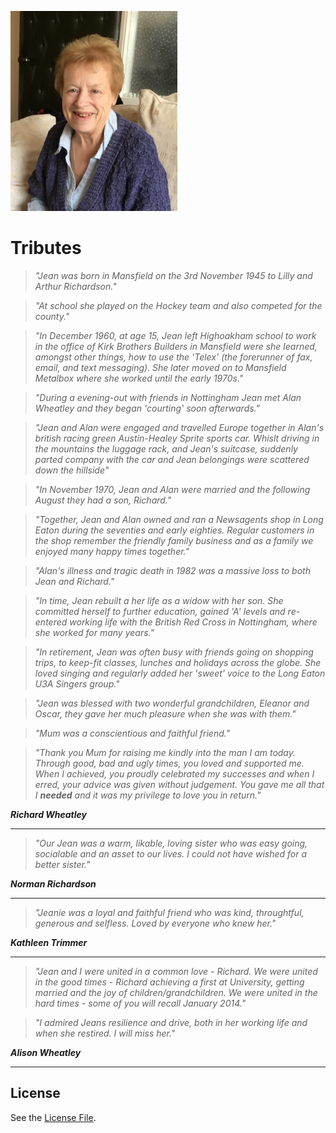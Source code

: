![Jean](./jean.png)

# Tributes

>_"Jean was born in Mansfield on the 3rd November 1945 to Lilly and Arthur Richardson."_

>_"At school she played on the Hockey team and also competed for the county."_

>_"In December 1960, at age 15, Jean left Highoakham school to work in the office of Kirk Brothers Builders in Mansfield were she learned, amongst other things, how to use the 'Telex' (the forerunner of fax, email, and text messaging). She later moved on to Mansfield Metalbox where she worked until the early 1970s."_

>_"During a evening-out with friends in Nottingham Jean met Alan Wheatley and they began 'courting' soon afterwards."_ 

>_"Jean and Alan were engaged and travelled Europe together in Alan's british racing green Austin-Healey Sprite sports car. Whislt driving in the mountains the luggage rack, and Jean's suitcase, suddenly parted company with the car and Jean belongings were scattered down the hillside"_

>_"In November 1970, Jean and Alan were married and the following August they had a son, Richard."_

>_"Together, Jean and Alan owned and ran a Newsagents shop in Long Eaton during the seventies and early eighties. Regular customers in the shop remember the friendly family business and as a family we enjoyed many happy times together."_

>_"Alan's illness and tragic death in 1982 was a massive loss to both Jean and Richard."_

>_"In time, Jean rebuilt a her life as a widow with her son. She committed herself to further education, gained 'A' levels and re-entered working life with the British Red Cross in Nottingham, where she worked for many years."_

>_"In retirement, Jean was often busy with friends going on shopping trips, to keep-fit classes, lunches  and holidays across the globe. She loved singing and regularly added her 'sweet' voice to the Long Eaton U3A Singers group."_ 

>_"Jean was blessed with two wonderful grandchildren, Eleanor and Oscar, they gave her much pleasure when she was with them."_

>_"Mum was a conscientious and faithful friend."_

>_"Thank you Mum for raising me kindly into the man I am today. Through good, bad and ugly times, you loved and supported me. When I achieved, you proudly celebrated my successes and when I erred, your advice was given without judgement. You gave me all that I **needed** and it was my privilege to love you in return."_

**_Richard Wheatley_**

---

>_"Our Jean was a warm, likable, loving sister who was easy going, socialable and an asset to our lives. I could not have wished for a better sister."_

**_Norman Richardson_**

---

>_"Jeanie was a loyal and faithful friend who was kind, throughtful, generous and selfless. Loved by everyone who knew her."_

**_Kathleen Trimmer_**

---

>_"Jean and I were united in a common love - Richard. We were united in the good times - Richard achieving a first at University, getting married and the joy of children/grandchildren. We were united in the hard times - some of you will recall January 2014."_

>_"I admired Jeans resilience and drive, both in her working life and when she restired. I will miss her."_

**_Alison Wheatley_**

---
## License
See the [License File](./LICENSE.md).